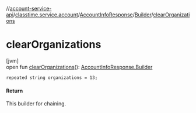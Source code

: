 //[account-service-api](../../../../index.md)/[classtime.service.account](../../index.md)/[AccountInfoResponse](../index.md)/[Builder](index.md)/[clearOrganizations](clear-organizations.md)

# clearOrganizations

[jvm]\
open fun [clearOrganizations](clear-organizations.md)(): [AccountInfoResponse.Builder](index.md)

`repeated string organizations = 13;`

#### Return

This builder for chaining.
